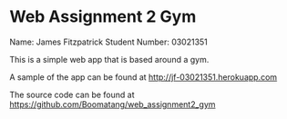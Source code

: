 # Web Assignment 2 Gym

Name: James Fitzpatrick
Student Number: 03021351

This is a simple web app that is based around a gym.

A sample of the app can be found at http://jf-03021351.herokuapp.com

The source code can be found at https://github.com/Boomatang/web_assignment2_gym
